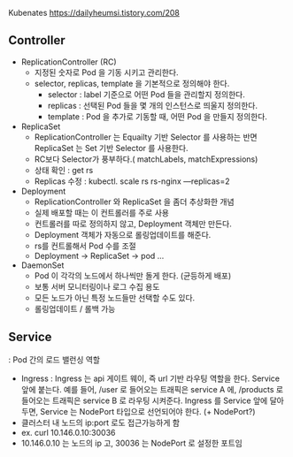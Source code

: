 Kubenates
https://dailyheumsi.tistory.com/208

## Controller
* ReplicationController (RC)
    * 지정된 숫자로 Pod 을 기동 시키고 관리한다.
    * selector, replicas, template 을 기본적으로 정의해야 한다.
        * selector : label 기준으로 어떤 Pod 들을 관리할지 정의한다.
        * replicas : 선택된 Pod 들을 몇 개의 인스턴스로 띄울지 정의한다.
        * template : Pod 을 추가로 기동할 때, 어떤 Pod 을 만들지 정의한다.
* ReplicaSet
    * ReplicationController 는 Equailty 기반 Selector 를 사용하는 반면 ReplicaSet 는 Set 기반 Selector 를 사용한다.
    * RC보다 Selector가 풍부하다.( matchLabels, matchExpressions)
    * 상태 확인 : get rs
    *  Replicas 수정 : kubectl. scale rs rs-nginx —replicas=2
* Deployment
    * ReplicationController 와 ReplicaSet 을 좀더 추상화한 개념
    * 실제 배포할 때는 이 컨트롤러를 주로 사용
    * 컨트롤러를 따로 정의하지 않고, Deployment 객체만 만든다.
    * Deployment 객체가 자동으로 롤링업데이트를 해준다.
    * rs를 컨트롤해서 Pod 수를 조절
    * Deployment -> ReplicaSet -> pod …
* DaemonSet
    * Pod 이 각각의 노드에서 하나씩만 돌게 한다. (균등하게 배포)
    * 보통 서버 모니터링이나 로그 수집 용도
    * 모든 노드가 아닌 특정 노드들만 선택할 수도 있다.
    * 롤링업데이트 / 롤백 가능

## Service
: Pod 간의 로드 밸런싱 역할
* Ingress
: Ingress 는 api 게이트 웨이, 즉 url 기반 라우팅 역할을 한다. Service 앞에 붙는다.
예를 들어, /user 로 들어오는 트래픽은 service A 에, /products 로 들어오는 트래픽은 service B 로 라우팅 시켜준다.
Ingress 를 Service 앞에 달아두면, Service 는 NodePort 타입으로 선언되어야 한다.
(+ NodePort?)
* 클러스터 내 노드의 ip:port 로도 접근가능하게 함
* ex. curl 10.146.0.10:30036
* 10.146.0.10 는 노드의 ip 고, 30036 는 NodePort 로 설정한 포트임


